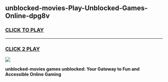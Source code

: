 
## unblocked-movies-Play-Unblocked-Games-Online-dpg8v
<h3>
<a href="https://premium76.site?title=unblocked-movies&ref=25A">CLICK TO PLAY</a></h3>
<hr>

<h3>
<a href="https://premium76.site?title=unblocked-movies&ref=25A">CLICK 2 PLAY</a>
  
</h3>

<a href="https://premium76.site?title=unblocked-movies&ref=25A"><img src="https://clearcache.store/games.png"></a>


**unblocked-movies games unblocked: Your Gateway to Fun and Accessible Online Gaming**
